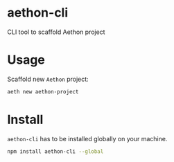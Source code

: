 # aethon-cli
CLI tool to scaffold Aethon project

# Usage 

Scaffold new `Aethon` project:

```sh
aeth new aethon-project
```

# Install

`aethon-cli` has to be installed globally on your machine.

```sh
npm install aethon-cli --global
```